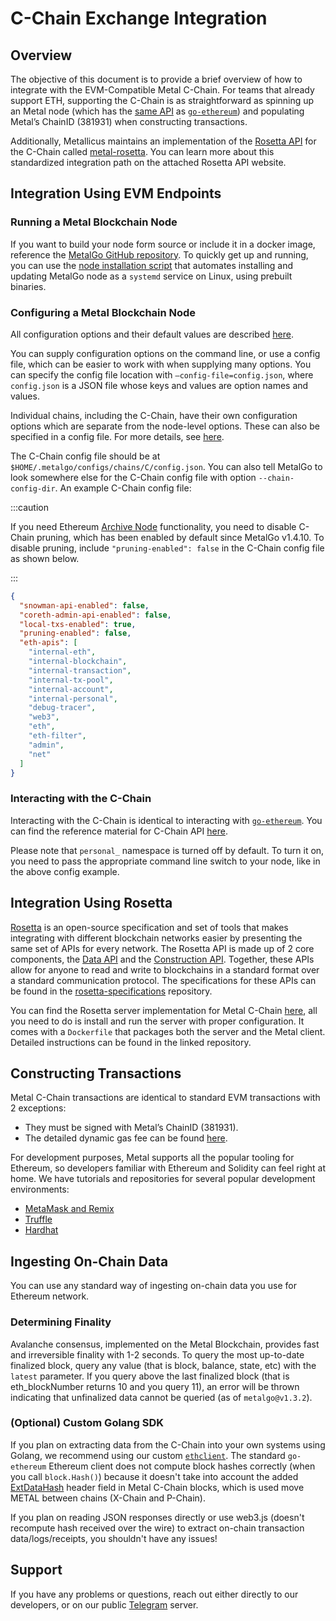 # C-Chain Exchange Integration

## Overview

The objective of this document is to provide a brief overview of how to
integrate with the EVM-Compatible Metal C-Chain. For teams that already
support ETH, supporting the C-Chain is as straightforward as spinning up an
Metal node (which has the [same API](https://eth.wiki/json-rpc/API) as
[`go-ethereum`](https://geth.ethereum.org/docs/rpc/server)) and populating
Metal’s ChainID (381931) when constructing transactions.

Additionally, Metallicus maintains an implementation of the [Rosetta
API](https://www.rosetta-api.org/) for the C-Chain called
[metal-rosetta](https://github.com/MetalBlockchain/metal-rosetta). You can
learn more about this standardized integration path on the attached Rosetta API
website.

## Integration Using EVM Endpoints

### Running a Metal Blockchain Node

If you want to build your node form source or include it in a docker image,
reference the [MetalGo GitHub
repository](https://github.com/MetalBlockchain/metalgo). To quickly get up and
running, you can use the [node installation
script](../nodes/build/set-up-node-with-installer.md) that automates installing
and updating MetalGo node as a `systemd` service on Linux, using prebuilt
binaries.

### Configuring a Metal Blockchain Node

All configuration options and their default values are described [here](../nodes/maintain/metalgo-config-flags.md).

You can supply configuration options on the command line, or use a config file,
which can be easier to work with when supplying many options. You can specify
the config file location with `—config-file=config.json`, where `config.json` is
a JSON file whose keys and values are option names and values.

Individual chains, including the C-Chain, have their own configuration options
which are separate from the node-level options. These can also be specified in a
config file. For more details, see
[here](../nodes/maintain/chain-config-flags.md#c-chain-configs).

The C-Chain config file should be at
`$HOME/.metalgo/configs/chains/C/config.json`. You can also tell MetalGo
to look somewhere else for the C-Chain config file with option
`--chain-config-dir`. An example C-Chain config file:

:::caution

If you need Ethereum [Archive
Node](https://ethereum.org/en/developers/docs/nodes-and-clients/#archive-node)
functionality, you need to disable C-Chain pruning, which has been enabled by
default since MetalGo v1.4.10. To disable pruning, include
`"pruning-enabled": false` in the C-Chain config file as shown below.

:::

```json
{
  "snowman-api-enabled": false,
  "coreth-admin-api-enabled": false,
  "local-txs-enabled": true,
  "pruning-enabled": false,
  "eth-apis": [
    "internal-eth",
    "internal-blockchain",
    "internal-transaction",
    "internal-tx-pool",
    "internal-account",
    "internal-personal",
    "debug-tracer",
    "web3",
    "eth",
    "eth-filter",
    "admin",
    "net"
  ]
}
```

### Interacting with the C-Chain

Interacting with the C-Chain is identical to interacting with
[`go-ethereum`](https://geth.ethereum.org/). You can find the reference material
for C-Chain API [here](../apis/metalgo/apis/c-chain.md).

Please note that `personal_` namespace is turned off by default. To turn it on,
you need to pass the appropriate command line switch to your node, like in the
above config example.

## Integration Using Rosetta

[Rosetta](https://www.rosetta-api.org/) is an open-source specification and set
of tools that makes integrating with different blockchain networks easier by
presenting the same set of APIs for every network. The Rosetta API is made up of
2 core components, the [Data
API](https://www.rosetta-api.org/docs/data_api_introduction.html) and the
[Construction
API](https://www.rosetta-api.org/docs/construction_api_introduction.html).
Together, these APIs allow for anyone to read and write to blockchains in a
standard format over a standard communication protocol. The specifications for
these APIs can be found in the
[rosetta-specifications](https://github.com/coinbase/rosetta-specifications)
repository.

You can find the Rosetta server implementation for Metal C-Chain
[here](https://github.com/MetalBlockchain/metal-rosetta), all you need to do is
install and run the server with proper configuration. It comes with a `Dockerfile`
that packages both the server and the Metal client. Detailed instructions
can be found in the linked repository.

## Constructing Transactions

Metal C-Chain transactions are identical to standard EVM transactions with 2 exceptions:

- They must be signed with Metal’s ChainID (381931).
- The detailed dynamic gas fee can be found [here](../quickstart/transaction-fees.md#c-chain-fees).

For development purposes, Metal supports all the popular tooling for
Ethereum, so developers familiar with Ethereum and Solidity can feel right at
home. We have tutorials and repositories for several popular development
environments:

- [MetaMask and Remix](../dapps/smart-contracts-ethereum/deploy-a-smart-contract-on-metal-using-remix-and-metamask.md)
- [Truffle](../dapps/developer-toolchains/using-truffle-with-the-metal-c-chain.md)
- [Hardhat](../dapps/developer-toolchains/using-hardhat-with-the-metal-c-chain.md)

## Ingesting On-Chain Data

You can use any standard way of ingesting on-chain data you use for Ethereum network.

### Determining Finality

Avalanche consensus, implemented on the Metal Blockchain, provides fast and irreversible finality with 1-2 seconds. To
query the most up-to-date finalized block, query any value (that is block, balance,
state, etc) with the `latest` parameter. If you query above the last finalized
block (that is eth_blockNumber returns 10 and you query 11), an error will be
thrown indicating that unfinalized data cannot be queried (as of
`metalgo@v1.3.2`).

### (Optional) Custom Golang SDK

If you plan on extracting data from the C-Chain into your own systems using
Golang, we recommend using our custom
[`ethclient`](https://github.com/MetalBlockchain/coreth/tree/master/ethclient). The
standard `go-ethereum` Ethereum client does not compute block hashes correctly
(when you call `block.Hash()`) because it doesn't take into account the added
[ExtDataHash](https://github.com/MetalBlockchain/coreth/blob/2c3cfac5f766ce5f32a2eddc43451bdb473b84f1/core/types/block.go#L98)
header field in Metal C-Chain blocks, which is used move METAL between chains
(X-Chain and P-Chain).

If you plan on reading JSON responses directly or use web3.js (doesn't recompute
hash received over the wire) to extract on-chain transaction data/logs/receipts,
you shouldn't have any issues!

## Support

If you have any problems or questions, reach out either directly to our
developers, or on our public [Telegram](https://t.me/metaldevelopers) server.
